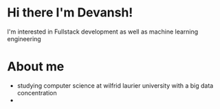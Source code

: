 # **Hi there I'm Devansh!**
I'm interested in Fullstack development as well as machine learning engineering 

# About me 
- studying computer science at wilfrid laurier university with a big data concentration
- 
